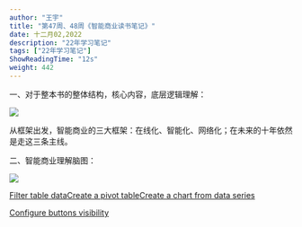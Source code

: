 ```yaml
---
author: "王宇"
title: "第47周、48周《智能商业读书笔记》"
date: 十二月02,2022
description: "22年学习笔记"
tags: ["22年学习笔记"]
ShowReadingTime: "12s"
weight: 442
---
```

一、对于整本书的整体结构，核心内容，底层逻辑理解：

![](/download/thumbnails/91141000/image2022-12-2_17-35-46.png?version=1&modificationDate=1669973741509&api=v2)

从框架出发，智能商业的三大框架：在线化、智能化、网络化；在未来的十年依然是走这三条主线。

二、智能商业理解脑图：

![](/download/attachments/91141000/%E6%99%BA%E8%83%BD%E5%95%86%E4%B8%9A%E8%AF%BB%E4%B9%A6%E5%BF%83%E5%BE%97.png?version=1&modificationDate=1669973583570&api=v2)

[Filter table data](#)[Create a pivot table](#)[Create a chart from data series](#)

[Configure buttons visibility](/users/tfac-settings.action)